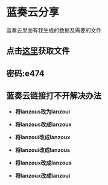 # 蓝奏云分享

蓝奏云里面有我生成的数据及需要的文件

## 点击[这里](https://wwa.lanzoui.com/b0c3l0ebc)获取文件
## 密码:e474

## 蓝奏云链接打不开解决办法
* **将lanzous改为lanzoui**

* **将lanzous改成lanzoux**
 
* **将lanzoui改成lanzoux**
 
* **将lanzoui改成lanzous**

* **将lanzoux改成lanzous**
 
* **将lanzoux改成lanzoui**
